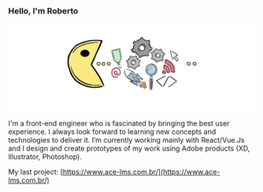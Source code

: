 ### Hello, I'm Roberto

<img src="https://raw.githubusercontent.com/r-jasinski/r-jasinski/master/header.png" alt="banner that says Monica Powell - software engineer, content creator and community organizer alongside a cartoon illustration of Monica">

I'm a front-end engineer who is fascinated by bringing the best user experience. I always look forward to learning new concepts and technologies to deliver it. I’m currently working mainly with React/Vue.Js and I design and create prototypes of my work using Adobe products (XD, Illustrator, Photoshop).

My last project: [https://www.ace-lms.com.br/](https://www.ace-lms.com.br/)


<!--
**r-jasinski/r-jasinski** is a ✨ _special_ ✨ repository because its `README.md` (this file) appears on your GitHub profile.

Here are some ideas to get you started:

- 🔭 I’m currently working on ...
- 🌱 I’m currently learning ...
- 👯 I’m looking to collaborate on ...
- 🤔 I’m looking for help with ...
- 💬 Ask me about ...
- 📫 How to reach me: ...
- 😄 Pronouns: ...
- ⚡ Fun fact: ...
-->
